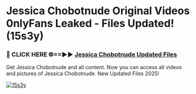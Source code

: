# Jessica Chobotnude Original Videos 0nlyFans Leaked - Files Updated! (15s3y)

<h3>🔴 CLICK HERE 🌐==►► <a href="https://tinyurl.com/y5r63du9" rel="nofollow">Jessica Chobotnude Updated Files</a></h3>

Get Jessica Chobotnude and all content. Now you can access all videos and pictures of Jessica Chobotnude. New Updated Files 2025!

[![15s3y](https://i.imgur.com/UVo9nyh.gif)](https://tinyurl.com/y5r63du9)